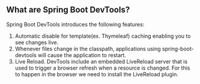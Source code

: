 ## What are Spring Boot DevTools?
Spring Boot DevTools introduces the following features:
1. Automatic disable for template(ex. Thymeleaf) caching enabling you to see changes live.
2. Whenever files change in the classpath, applications using spring-boot-devtools will cause the application to restart.
3. Live Reload. DevTools include an embedded LiveReload server that is used to trigger a browser refresh when a resource is changed.
For this to happen in the browser we need to install the LiveReload plugin.
